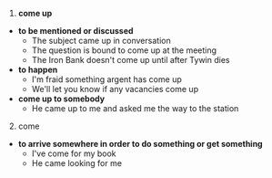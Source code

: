 1. **come up**
  + **to be mentioned or discussed**
    + The subject came up in conversation
    + The question is bound to come up at the meeting
    + The Iron Bank doesn't come up until after Tywin dies
  + **to happen**
    + I'm fraid something argent has come up
    + We'll let you know if any vacancies come up
  + **come up to somebody**
    + He came up to me and asked me the way to the station
2. come
  + **to arrive somewhere in order to do something or get something**
    + I've come for my book
    + He came looking for me
